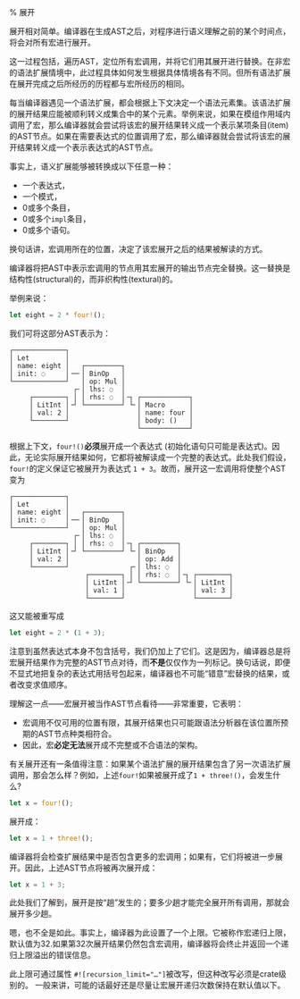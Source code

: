 % 展开

展开相对简单。编译器在生成AST之后，对程序进行语义理解之前的某个时间点，将会对所有宏进行展开。

这一过程包括，遍历AST，定位所有宏调用，并将它们用其展开进行替换。在非宏的语法扩展情境中，此过程具体如何发生根据具体情境各有不同。但所有语法扩展在展开完成之后所经历的历程都与宏所经历的相同。

每当编译器遇见一个语法扩展，都会根据上下文决定一个语法元素集。该语法扩展的展开结果应能被顺利转义成集合中的某个元素。举例来说，如果在模组作用域内调用了宏，那么编译器就会尝试将该宏的展开结果转义成一个表示某项条目(item)的AST节点。如果在需要表达式的位置调用了宏，那么编译器就会尝试将该宏的展开结果转义成一个表示表达式的AST节点。

事实上，语义扩展能够被转换成以下任意一种：

* 一个表达式，
* 一个模式，
* 0或多个条目，
* 0或多个`impl`条目，
* 0或多个语句。

换句话讲，宏调用所在的位置，决定了该宏展开之后的结果被解读的方式。

编译器将把AST中表示宏调用的节点用其宏展开的输出节点完全替换。这一替换是结构性(structural)的，而非织构性(textural)的。

举例来说：

```rust
let eight = 2 * four!();
```

我们可将这部分AST表示为：

```text
┌─────────────┐
│ Let         │
│ name: eight │   ┌─────────┐
│ init: ◌     │╶─╴│ BinOp   │
└─────────────┘   │ op: Mul │
                ┌╴│ lhs: ◌  │
     ┌────────┐ │ │ rhs: ◌  │╶┐ ┌────────────┐
     │ LitInt │╶┘ └─────────┘ └╴│ Macro      │
     │ val: 2 │                 │ name: four │
     └────────┘                 │ body: ()   │
                                └────────────┘
```

根据上下文，`four!()`**必须**展开成一个表达式 (初始化语句只可能是表达式)。因此，无论实际展开结果如何，它都将被解读成一个完整的表达式。此处我们假设，`four!`的定义保证它被展开为表达式 `1 + 3`。故而，展开这一宏调用将使整个AST变为

```text
┌─────────────┐
│ Let         │
│ name: eight │   ┌─────────┐
│ init: ◌     │╶─╴│ BinOp   │
└─────────────┘   │ op: Mul │
                ┌╴│ lhs: ◌  │
     ┌────────┐ │ │ rhs: ◌  │╶┐ ┌─────────┐
     │ LitInt │╶┘ └─────────┘ └╴│ BinOp   │
     │ val: 2 │                 │ op: Add │
     └────────┘               ┌╴│ lhs: ◌  │
                   ┌────────┐ │ │ rhs: ◌  │╶┐ ┌────────┐
                   │ LitInt │╶┘ └─────────┘ └╴│ LitInt │
                   │ val: 1 │                 │ val: 3 │
                   └────────┘                 └────────┘
```

这又能被重写成

```rust
let eight = 2 * (1 + 3);
```

注意到虽然表达式本身不包含括号，我们仍加上了它们。这是因为，编译器总是将宏展开结果作为完整的AST节点对待，而**不是**仅仅作为一列标记。换句话说，即便不显式地把复杂的表达式用括号包起来，编译器也不可能“错意”宏替换的结果，或者改变求值顺序。

理解这一点——宏展开被当作AST节点看待——非常重要，它表明：

* 宏调用不仅可用的位置有限，其展开结果也只可能跟语法分析器在该位置所预期的AST节点种类相符合。
* 因此，宏**必定无法**展开成不完整或不合语法的架构。

有关展开还有一条值得注意：如果某个语法扩展的展开结果包含了另一次语法扩展调用，那会怎么样？例如，上述`four!`如果被展开成了`1 + three!()`，会发生什么?

```rust
let x = four!();
```

展开成：

```rust
let x = 1 + three!();
```

编译器将会检查扩展结果中是否包含更多的宏调用；如果有，它们将被进一步展开。因此，上述AST节点将被再次展开成：

```rust
let x = 1 + 3;
```

此处我们了解到，展开是按“趟”发生的；要多少趟才能完全展开所有调用，那就会展开多少趟。

嗯，也不全是如此。事实上，编译器为此设置了一个上限。它被称作宏递归上限，默认值为32.如果第32次展开结果仍然包含宏调用，编译器将会终止并返回一个递归上限溢出的错误信息。

此上限可通过属性 `#![recursion_limit="…"]`被改写，但这种改写必须是crate级别的。 一般来讲，可能的话最好还是尽量让宏展开递归次数保持在默认值以下。


